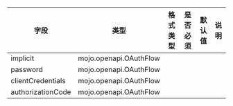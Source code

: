 | 字段 | 类型 | 格式类型 | 是否必须 | 默认值 | 说明 |
|---|---|---|---|---|---|
| implicit | mojo.openapi.OAuthFlow |  |  |  |
| password | mojo.openapi.OAuthFlow |  |  |  |
| clientCredentials | mojo.openapi.OAuthFlow |  |  |  |
| authorizationCode | mojo.openapi.OAuthFlow |  |  |  |
